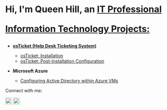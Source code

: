 <h1>Hi, I'm Queen Hill, an <a href="https://linkedin.com/in/queen-hill-b0a80625b/">IT Professional

 Information Technology Projects:</h2>

- <b>osTicket (Help Desk Ticketing System)</b>
  - [osTicket: Installation](https://github.com/queennhill/osticket-prereqs)
  - [osTicket: Post-Installation Configuration](https://github.com/queennhill/post-install-config)
  
- <b>Microsoft Azure</b>
  - [Configuring Active Directory within Azure VMs](https://github.com/queennhill/configure-ad)
  

Connect with me:</h2>

[<img align="left" alt="Josh | Twitter" width="22px" src="https://cdn.jsdelivr.net/npm/simple-icons@v3/icons/twitter.svg" />][twitter]
[<img align="left" alt="Josh | LinkedIn" width="22px" src="https://cdn.jsdelivr.net/npm/simple-icons@v3/icons/linkedin.svg" />][linkedin]


[twitter]: https://twitter.com/QueenNHill
[linkedin]: https://linkedin.com/in/queen-hill-b0a80625b/
